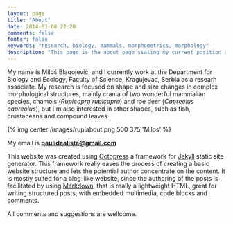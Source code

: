 ```yaml
---
layout: page
title: "About"
date: 2014-01-08 22:20
comments: false
footer: false
keywords: "research, biology, mammals, morphometrics, morphology"
description: "This page is the about page stating my current position and research interests, as well as online blogging tools"
---
```


My name is Miloš Blagojević, and I currently work at the Department for Biology and Ecology, Faculty of Science, Kragujevac, Serbia as a researh associate. My research is focused on shape and size changes in complex morphological structures, mainly crania of two wonderful mammalian species, chamois (*Rupicapra rupicapra*) and roe deer (*Capreolus capreolus*), but I`m also interested in other shapes, such as fish, crustaceans and compound leaves.

{% img center /images/rupiabout.png 500 375 'Milos' %}

My email is **paulidealiste@gmail.com**

This website was created using [Octopress](http://octopress.org/) a framework for [Jekyll](http://jekyllrb.com/) static site generator. This framework really eases the process of creating a basic website structure and lets the potential author concentrate on the content. It is mostly suited for a blog-like website, since the authoring of the posts is facilitated by using [Markdown](http://daringfireball.net/projects/markdown/), that is really a lightweight HTML, great for writing structured posts, with embedded multimedia, code blocks and comments.

All comments and suggestions are wellcome.

<script src="//platform.linkedin.com/in.js" type="text/javascript"></script>
<script type="IN/MemberProfile" data-id="http://www.linkedin.com/in/milosblagojevic81" data-format="hover" data-text="Miloš Blagojević"></script>